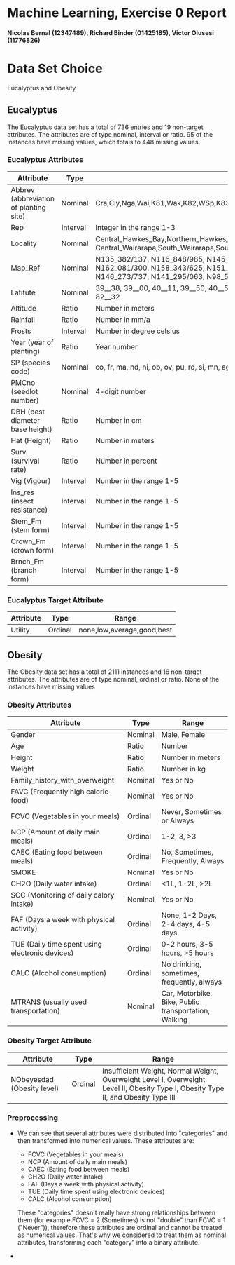 # Machine Learning, Exercise 0 Report
#### Nicolas Bernal (12347489), Richard Binder (01425185), Victor Olusesi (11776826)


# Data Set Choice
Eucalyptus and Obesity

## Eucalyptus

The Eucalyptus data set has a total of 736 entries and 19 non-target attributes. The attributes are of type nominal, interval or ratio. 95 of the instances have missing values, which totals to 448 missing values.

### Eucalyptus Attributes

| Attribute                                | Type     | Range                                                                                                                                                                                   |
|------------------------------------------|----------|-----------------------------------------------------------------------------------------------------------------------------------------------------------------------------------------|
| Abbrev (abbreviation of   planting site) | Nominal  | Cra,Cly,Nga,Wai,K81,Wak,K82,WSp,K83,Lon,Puk,Paw,K81a,Mor,Wen,WSh                                                                                                                        |
| Rep                                      | Interval | Integer in the range 1-3                                                                                                                                                                |
| Locality                                 | Nominal  | Central_Hawkes_Bay,Northern_Hawkes_Bay,Southern_Hawkes_Bay,Central_Hawkes_Bay_(coastal),   Central_Wairarapa,South_Wairarapa,Southern_Hawkes_Bay_(coastal),Central_Poverty_Bay          |
| Map_Ref                                  | Nominal  | N135_382/137, N116_848/985, N145_874/586, N142_377/957, N158_344/626, N162_081/300, N158_343/625, N151_912/221, N162_097/424, N166_063/197, N146_273/737, N141_295/063, N98_539/567, N151_922/226 |
| Latitute                                 | Nominal | 39__38, 39__00, 40__11, 39__50, 40__57, 41__12, 40__36, 41__08, 41__16, 40__00, 39__43, 82__32                                                                                                  |
| Altitude                                 | Ratio    | Number in meters                                                                                                                                                                        |
| Rainfall                                 | Ratio    | Number in mm/a                                                                                                                                                                          |
| Frosts                                   | Interval | Number in degree celsius                                                                                                                                                                |
| Year (year of planting)                  | Ratio    | Year number                                                                                                                                                                             |
| SP (species code)                        | Nominal  | co, fr, ma, nd, ni, ob, ov, pu, rd, si, mn, ag, bxs, br, el, fa, jo, ka, re, sm, ro, nc, am, cr, pa, ra, te                                                                                                       |
| PMCno (seedlot number)                   | Nominal  | 4-digit number                                                                                                                                                                          |
| DBH (best diameter base height)          | Ratio    | Number in cm                                                                                                                                                                            |
| Hat (Height)                             | Ratio    | Number in meters                                                                                                                                                                        |
| Surv (survival rate)                     | Ratio    | Number in percent                                                                                                                                                                       |
| Vig (Vigour)                             | Interval | Number in the range 1-5                                                                                                                                                                 |
| Ins_res (insect resistance)              | Interval | Number in the range 1-5                                                                                                                                                                 |
| Stem_Fm (stem form)                      | Interval | Number in the range 1-5                                                                                                                                                                 |
| Crown_Fm (crown form)                    | Interval | Number in the range 1-5                                                                                                                                                                 |
| Brnch_Fm (branch form)                   | Interval | Number in the range 1-5                                                                                                                                                                 |

### Eucalyptus Target Attribute

| Attribute | Type    | Range                      |
|-----------|---------|----------------------------|
| Utility   | Ordinal | none,low,average,good,best |

## Obesity

The Obesity data set has a total of 2111 instances and 16 non-target attributes. The attributes are of type nominal, ordinal or ratio. None of the instances have missing values

### Obesity Attributes

| Attribute                               | Type    | Range                                                |
|-----------------------------------------|---------|------------------------------------------------------|
| Gender                                  | Nominal | Male, Female                                         |
| Age                                     | Ratio   | Number                                               |
| Height                                  | Ratio   | Number in meters                                     |
| Weight                                  | Ratio   | Number in kg                                         |
| Family_history_with_overweight          | Nominal | Yes or No                                            |
| FAVC (Frequently high caloric food)     | Nominal | Yes or No                                            |
| FCVC (Vegetables in your meals)         | Ordinal | Never, Sometimes or Always                           |
| NCP (Amount of daily main meals)        | Ordinal | 1-2, 3, >3                                           |
| CAEC (Eating food between meals)        | Ordinal | No, Sometimes, Frequently, Always                    |
| SMOKE                                   | Nominal | Yes or No                                            |
| CH2O (Daily water intake)               | Ordinal | <1L, 1-2L, >2L                                       |
| SCC (Monitoring of daily calory intake) | Nominal | Yes or No                                            |
| FAF (Days a week with physical activity)| Ordinal | None, 1-2 Days, 2-4 days, 4-5 days                   |
| TUE (Daily time spent using electronic devices)| Ordinal | 0-2 hours, 3-5 hours, >5 hours                |
| CALC (Alcohol consumption)              | Ordinal | No drinking, sometimes, frequently, always           |
| MTRANS (usually used transportation)    | Nominal | Car, Motorbike, Bike, Public transportation, Walking |

### Obesity Target Attribute

| Attribute | Type    | Range                      |
|-----------|---------|----------------------------|
| NObeyesdad (Obesity level)   | Ordinal | Insufficient Weight, Normal Weight, Overweight Level I, Overweight Level II, Obesity Type I, Obesity Type II, and Obesity Type III |

### Preprocessing
- We can see that several attributes were distributed into "categories" and then transformed into numerical values. These attributes are:
    - FCVC (Vegetables in your meals)
    - NCP (Amount of daily main meals)
    - CAEC (Eating food between meals)
    - CH2O (Daily water intake)
    - FAF (Days a week with physical activity)
    - TUE (Daily time spent using electronic devices)
    - CALC (Alcohol consumption)

    These "categories" doesn't really have strong relationships between them (for example FCVC = 2 (Sometimes) is not "double" than FCVC = 1 ("Never")), therefore these attributes are ordinal and cannot be treated as numerical values. That's why we considered to treat them as nominal attributes, transforming each "category" into a binary attribute.

- 